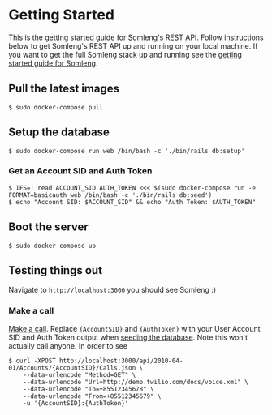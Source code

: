 # Getting Started

This is the getting started guide for Somleng's REST API. Follow instructions below to get Somleng's REST API up and running on your local machine. If you want to get the full Somleng stack up and running see the [getting started guide for Somleng](https://github.com/somleng/somleng-project/blob/master/docs/GETTING_STARTED.md).

## Pull the latest images

```
$ sudo docker-compose pull
```

## Setup the database

```
$ sudo docker-compose run web /bin/bash -c './bin/rails db:setup'
```

### Get an Account SID and Auth Token

```
$ IFS=: read ACCOUNT_SID AUTH_TOKEN <<< $(sudo docker-compose run -e FORMAT=basicauth web /bin/bash -c './bin/rails db:seed')
$ echo "Account SID: $ACCOUNT_SID" && echo "Auth Token: $AUTH_TOKEN"
```

## Boot the server

```
$ sudo docker-compose up
```

## Testing things out

Navigate to `http://localhost:3000` you should see Somleng :)

### Make a call

[Make a call](https://www.twilio.com/docs/api/voice/making-calls?code-sample=code-make-an-outbound-call&code-language=curl&code-sdk-version=json). Replace `{AccountSID}` and `{AuthToken}` with your User Account SID and Auth Token output when [seeding the database](#seed-the-database). Note this won't actually call anyone. In order to see

```
$ curl -XPOST http://localhost:3000/api/2010-04-01/Accounts/{AccountSID}/Calls.json \
    --data-urlencode "Method=GET" \
    --data-urlencode "Url=http://demo.twilio.com/docs/voice.xml" \
    --data-urlencode "To=+85512345678" \
    --data-urlencode "From=+85512345679" \
    -u '{AccountSID}:{AuthToken}'
```

